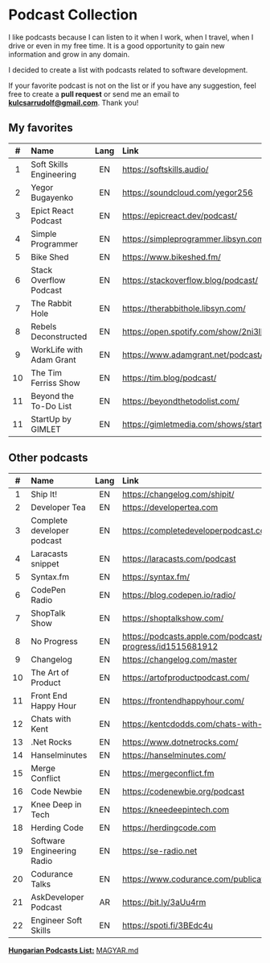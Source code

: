 # Podcast Collection

I like podcasts because I can listen to it when I work, when I travel, when I drive or even in my free time. It is a good opportunity to gain new information and grow in any domain.

I decided to create a list with podcasts related to software development.

If your favorite podcast is not on the list or if you have any suggestion, feel free to create a **pull request** or send me an email to **kulcsarrudolf@gmail.com**. Thank you!

## My favorites

|  #  | Name                     | Lang | Link                                                 |
| :-: | :----------------------- | :--: | :--------------------------------------------------- |
|  1  | Soft Skills Engineering  |  EN  | https://softskills.audio/                            |
|  2  | Yegor Bugayenko          |  EN  | https://soundcloud.com/yegor256                      |
|  3  | Epict React Podcast      |  EN  | https://epicreact.dev/podcast/                       |
|  4  | Simple Programmer        |  EN  | https://simpleprogrammer.libsyn.com/podcast          |
|  5  | Bike Shed                |  EN  | https://www.bikeshed.fm/                             |
|  6  | Stack Overflow Podcast   |  EN  | https://stackoverflow.blog/podcast/                  |
|  7  | The Rabbit Hole          |  EN  | https://therabbithole.libsyn.com/                    |
|  8  | Rebels Deconstructed     |  EN  | https://open.spotify.com/show/2ni3IHiiqVjpgQkA7lLFc1 |
|  9  | WorkLife with Adam Grant |  EN  | https://www.adamgrant.net/podcast/                   |
| 10  | The Tim Ferriss Show     |  EN  | https://tim.blog/podcast/                            |
| 11  | Beyond the To-Do List    |  EN  | https://beyondthetodolist.com/                       |
| 11  | StartUp by GIMLET        |  EN  | https://gimletmedia.com/shows/startup                |

## Other podcasts

|  #  | Name                       | Lang | Link                                                        |
| :-: | :------------------------- | :--: | :---------------------------------------------------------- |
|  1  | Ship It!                   |  EN  | https://changelog.com/shipit/                               |
|  2  | Developer Tea              |  EN  | https://developertea.com                                    |
|  3  | Complete developer podcast |  EN  | https://completedeveloperpodcast.com/                       |
|  4  | Laracasts snippet          |  EN  | https://laracasts.com/podcast                               |
|  5  | Syntax.fm                  |  EN  | https://syntax.fm/                                          |
|  6  | CodePen Radio              |  EN  | https://blog.codepen.io/radio/                              |
|  7  | ShopTalk Show              |  EN  | https://shoptalkshow.com/                                   |
|  8  | No Progress                |  EN  | https://podcasts.apple.com/podcast/no-progress/id1515681912 |
|  9  | Changelog                  |  EN  | https://changelog.com/master                                |
| 10  | The Art of Product         |  EN  | https://artofproductpodcast.com/                            |
| 11  | Front End Happy Hour       |  EN  | https://frontendhappyhour.com/                              |
| 12  | Chats with Kent            |  EN  | https://kentcdodds.com/chats-with-kent-podcast/             |
| 13  | .Net Rocks                 |  EN  | https://www.dotnetrocks.com/                                |
| 14  | Hanselminutes              |  EN  | https://hanselminutes.com/                                  |
| 15  | Merge Conflict             |  EN  | https://mergeconflict.fm                                    |
| 16  | Code Newbie                |  EN  | https://codenewbie.org/podcast                              |
| 17  | Knee Deep in Tech          |  EN  | https://kneedeepintech.com                                  |
| 18  | Herding Code               |  EN  | https://herdingcode.com                                     |
| 19  | Software Engineering Radio |  EN  | https://se-radio.net                                        |
| 20  | Codurance Talks            |  EN  | https://www.codurance.com/publications/tag/podcasts         |
| 21  | AskDeveloper Podcast       |  AR  | https://bit.ly/3aUu4rm                                      |
| 22  | Engineer Soft Skills       |  EN  | https://spoti.fi/3BEdc4u                                    |

[**Hungarian Podcasts List:**](https://github.com/kulcsarrudolf/podcast/blob/master/MAGYAR.MD) [MAGYAR.md](https://github.com/kulcsarrudolf/podcast/blob/master/MAGYAR.MD)
